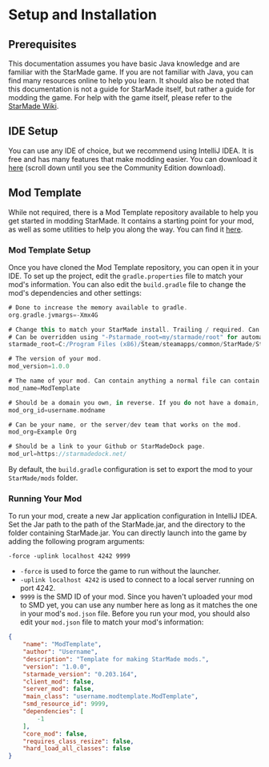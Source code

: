 # Setup and Installation
## Prerequisites
This documentation assumes you have basic Java knowledge and are familiar with the StarMade game. If you are not familiar with Java, you can find many resources online to help you learn.
It should also be noted that this documentation is not a guide for StarMade itself, but rather a guide for modding the game. For help with the game itself, please refer to the [StarMade Wiki](https://starmadepedia.net/wiki/StarMade_Wiki).
## IDE Setup
You can use any IDE of choice, but we recommend using IntelliJ IDEA. It is free and has many features that make modding easier. You can download it [here](https://www.jetbrains.com/idea/download/) (scroll down until you see the Community Edition download).
## Mod Template
While not required, there is a Mod Template repository available to help you get started in modding StarMade. It contains a starting point for your mod, as well as some utilities to help you along the way. You can find it [here](https://github.com/garretreichenbach/ModTemplate).
### Mod Template Setup
Once you have cloned the Mod Template repository, you can open it in your IDE. To set up the project, edit the `gradle.properties` file to match your mod's information. You can also edit the `build.gradle` file to change the mod's dependencies and other settings:
```gradle
# Done to increase the memory available to gradle.
org.gradle.jvmargs=-Xmx4G

# Change this to match your StarMade install. Trailing / required. Can also use StarMade-Gradle's publish folder.
# Can be overridden using "-Pstarmade_root=my/starmade/root" for automated build purposes.
starmade_root=C:/Program Files (x86)/Steam/steamapps/common/StarMade/StarMade/

# The version of your mod.
mod_version=1.0.0

# The name of your mod. Can contain anything a normal file can contain in its name.
mod_name=ModTemplate

# Should be a domain you own, in reverse. If you do not have a domain, the common practice is to use your name (alias or real) instead.
mod_org_id=username.modname

# Can be your name, or the server/dev team that works on the mod.
mod_org=Example Org

# Should be a link to your Github or StarMadeDock page.
mod_url=https://starmadedock.net/
```
By default, the `build.gradle` configuration is set to export the mod to your `StarMade/mods` folder.
### Running Your Mod
To run your mod, create a new Jar application configuration in IntelliJ IDEA. Set the Jar path to the path of the StarMade.jar, and the directory to the folder containing StarMade.jar. You can directly launch into the game by adding the following program arguments:
```shell
-force -uplink localhost 4242 9999
```
* `-force` is used to force the game to run without the launcher.
* `-uplink localhost 4242` is used to connect to a local server running on port 4242.
* `9999` is the SMD ID of your mod. Since you haven't uploaded your mod to SMD yet, you can use any number here as long as it matches the one in your mod's `mod.json` file.
Before you run your mod, you should also edit your `mod.json` file to match your mod's information:
```json
{
	"name": "ModTemplate",
	"author": "Username",
	"description": "Template for making StarMade mods.",
	"version": "1.0.0",
	"starmade_version": "0.203.164",
	"client_mod": false,
	"server_mod": false,
	"main_class": "username.modtemplate.ModTemplate",
	"smd_resource_id": 9999,
	"dependencies": [
		-1
	],
	"core_mod": false,
	"requires_class_resize": false,
	"hard_load_all_classes": false
}
```